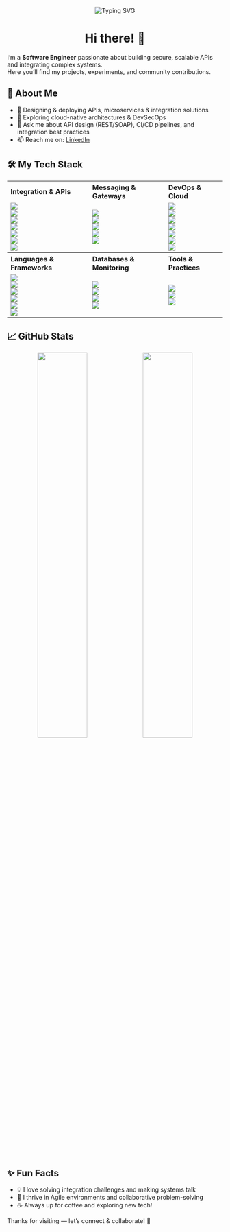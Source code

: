 <p align="center">
  <img src="https://readme-typing-svg.herokuapp.com?font=Fira+Code&size=48&pause=2000&color=007ACC&center=true&vCenter=true&width=800&lines=I'm+a+software+engineer;I'm+an+integration+engineer;I'm+human+%F0%9F%98%8A" alt="Typing SVG"/>
</p>

<h1 align="center">Hi there! 👋</h1>

I’m a **Software Engineer** passionate about building secure, scalable APIs and integrating complex systems.  
Here you’ll find my projects, experiments, and community contributions.

## 🚀 About Me

- 🔭 Designing & deploying APIs, microservices & integration solutions  
- 🌱 Exploring cloud-native architectures & DevSecOps  
- 💬 Ask me about API design (REST/SOAP), CI/CD pipelines, and integration best practices  
- 📫 Reach me on: [LinkedIn](https://www.linkedin.com/in/mondestin-myssie-015367a7/)

## 🛠️ My Tech Stack

<table>
  <tr>
    <th align="left">Integration & APIs</th>
    <th align="left">Messaging & Gateways</th>
    <th align="left">DevOps & Cloud</th>
  </tr>
  <tr>
    <td>
      <img src="https://img.shields.io/badge/DataWeave-430098?style=for-the-badge&logo=apachespark&logoColor=white"/><br>
      <img src="https://img.shields.io/badge/RAML-005571?style=for-the-badge&logo=openapiinitiative&logoColor=white"/><br>
      <img src="https://img.shields.io/badge/REST-6DB33F?style=for-the-badge&logo=springboot&logoColor=white"/><br>
      <img src="https://img.shields.io/badge/SOAP-0C7CD5?style=for-the-badge&logo=soapui&logoColor=white"/><br>
      <img src="https://img.shields.io/badge/JWT-000000?style=for-the-badge&logo=jsonwebtokens&logoColor=white"/><br>
      <img src="https://img.shields.io/badge/OAuth2-2867B2?style=for-the-badge&logo=auth0&logoColor=white"/><br>
      <img src="https://img.shields.io/badge/TLS/SSL-3C873A?style=for-the-badge&logo=letsencrypt&logoColor=white"/>
    </td>
    <td>
      <img src="https://img.shields.io/badge/RabbitMQ-FF6600?style=for-the-badge&logo=rabbitmq&logoColor=white"/><br>
      <img src="https://img.shields.io/badge/ActiveMQ-D14836?style=for-the-badge&logo=apache&logoColor=white"/><br>
      <img src="https://img.shields.io/badge/Kong-002F3D?style=for-the-badge&logo=kong&logoColor=white"/><br>
      <img src="https://img.shields.io/badge/Apigee-FD4D3F?style=for-the-badge&logo=googlecloud&logoColor=white"/><br>
      <img src="https://img.shields.io/badge/MuleSoft-12A8E6?style=for-the-badge&logo=mulesoft&logoColor=white"/>
    </td>
    <td>
      <img src="https://img.shields.io/badge/Azure%20DevOps-0078D7?style=for-the-badge&logo=azuredevops&logoColor=white"/><br>
      <img src="https://img.shields.io/badge/Jenkins-D24939?style=for-the-badge&logo=jenkins&logoColor=white"/><br>
      <img src="https://img.shields.io/badge/GitLab%20CI/CD-FC6D26?style=for-the-badge&logo=gitlab&logoColor=white"/><br>
      <img src="https://img.shields.io/badge/GitHub%20Actions-2088FF?style=for-the-badge&logo=githubactions&logoColor=white"/><br>
      <img src="https://img.shields.io/badge/Docker-2496ED?style=for-the-badge&logo=docker&logoColor=white"/><br>
      <img src="https://img.shields.io/badge/AWS%20EC2-FF9900?style=for-the-badge&logo=amazonaws&logoColor=white"/><br>
      <img src="https://img.shields.io/badge/NGINX-009639?style=for-the-badge&logo=nginx&logoColor=white"/>
    </td>
  </tr>
  <tr>
    <th align="left">Languages & Frameworks</th>
    <th align="left">Databases & Monitoring</th>
    <th align="left">Tools & Practices</th>
  </tr>
  <tr>
    <td>
      <img src="https://img.shields.io/badge/Java-007396?style=for-the-badge&logo=java&logoColor=white"/><br>
      <img src="https://img.shields.io/badge/Spring%20Boot-6DB33F?style=for-the-badge&logo=springboot&logoColor=white"/><br>
      <img src="https://img.shields.io/badge/Express.js-000000?style=for-the-badge&logo=express&logoColor=white"/><br>
      <img src="https://img.shields.io/badge/FastAPI-009688?style=for-the-badge&logo=fastapi&logoColor=white"/><br>
      <img src="https://img.shields.io/badge/Symfony-000000?style=for-the-badge&logo=symfony&logoColor=white"/><br>
      <img src="https://img.shields.io/badge/Laravel-FF2D20?style=for-the-badge&logo=laravel&logoColor=white"/>
    </td>
    <td>
      <img src="https://img.shields.io/badge/Postgres-4169E1?style=for-the-badge&logo=postgresql&logoColor=white"/><br>
      <img src="https://img.shields.io/badge/MySQL-4479A1?style=for-the-badge&logo=mysql&logoColor=white"/><br>
      <img src="https://img.shields.io/badge/XML-FF6600?style=for-the-badge&logo=w3c&logoColor=white"/><br>
      <img src="https://img.shields.io/badge/Splunk-000000?style=for-the-badge&logo=splunk&logoColor=white"/>
    </td>
    <td>
      <img src="https://img.shields.io/badge/Agile-0052CC?style=for-the-badge&logo=jira&logoColor=white"/><br>
      <img src="https://img.shields.io/badge/Scrumban-0052CC?style=for-the-badge&logo=trello&logoColor=white"/><br>
      <img src="https://img.shields.io/badge/Jira-0052CC?style=for-the-badge&logo=jira&logoColor=white"/>
    </td>
  </tr>
</table>

## 📈 GitHub Stats
<p align="center">
  <img src="https://github-readme-stats.vercel.app/api?username=mondestin&show_icons=true&theme=tokyonight&hide_border=true" width="48%"/>
  <img src="https://github-readme-stats.vercel.app/api/top-langs/?username=mondestin&layout=compact&theme=tokyonight&hide_border=true" width="48%"/>
</p>

## ✨ Fun Facts

- 💡 I love solving integration challenges and making systems talk  
- 🧩 I thrive in Agile environments and collaborative problem-solving  
- ☕ Always up for coffee and exploring new tech!

Thanks for visiting — let’s connect & collaborate! 🤝
